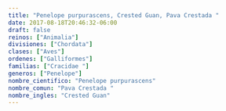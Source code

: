 ```yaml
---
title: "Penelope purpurascens, Crested Guan, Pava Crestada "
date: 2017-08-18T20:46:32-06:00
draft: false
reinos: ["Animalia"]
divisiones: ["Chordata"]
clases: ["Aves"]
ordenes: ["Galliformes"]
familias: ["Cracidae "]
generos: ["Penelope"]
nombre_cientifico: "Penelope purpurascens"
nombre_comun: "Pava Crestada "
nombre_ingles: "Crested Guan"
---
```

